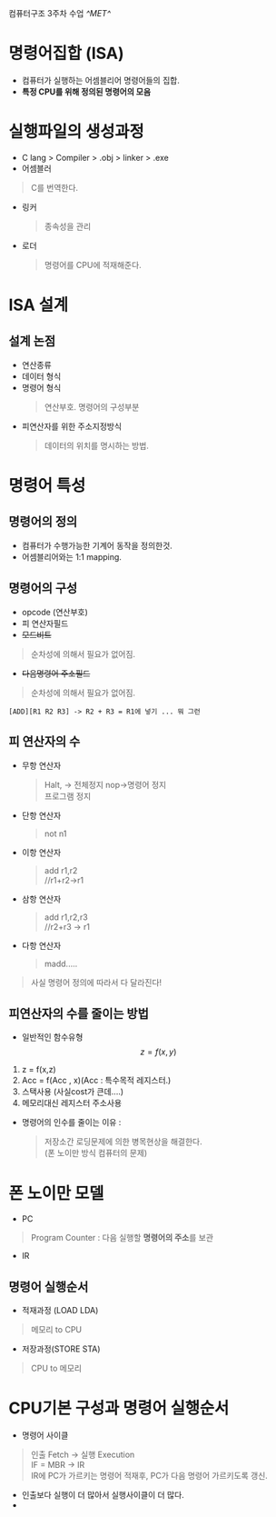 컴퓨터구조 3주차 수업
*^*MET*^*
# 명령어집합 (ISA)
- 컴퓨터가 실행하는 어셈블리어 명령어들의 집합.
- **특정 CPU를 위해 정의된 명령어의 모음**

# 실행파일의 생성과정
- C lang > Compiler > .obj > linker > .exe
- 어셈블러
> C를 번역한다.
- 링커
  > 종속성을 관리
- 로더
  > 명령어를 CPU에 적재해준다.

# ISA 설계
## 설계 논점
- 연산종류
- 데이터 형식
- 명령어 형식
  > 연산부호. 명령어의 구성부분 
- 피연산자를 위한 주소지정방식
  > 데이터의 위치를 명시하는 방법.

# 명령어 특성
## 명령어의 정의
- 컴퓨터가 수행가능한 기계어 동작을 정의한것. 
- 어셈블리어와는 1:1 mapping.
## 명령어의 구성
- opcode (연산부호)
- 피 연산자필드
- ~~모드비트~~
> 순차성에 의해서 필요가 없어짐.
- ~~다음명령어 주소필드~~ 
> 순차성에 의해서 필요가 없어짐.
```
[ADD][R1 R2 R3] -> R2 + R3 = R1에 넣기 ... 뭐 그런
```
## 피 연산자의 수
- 무항 연산자
  > Halt, -> 전체정지
  > nop->명령어 정지    
  > 프로그램 정지   
- 단항 연산자
  > not n1
- 이항 연산자
  > add r1,r2   
  > //r1+r2->r1
- 삼항 연산자
  > add r1,r2,r3  
  > //r2+r3 -> r1
- 다항 연산자
  > madd.....
> 사실 명령어 정의에 따라서 다 달라진다!

## 피연산자의 수를 줄이는 방법
- 일반적인 함수유형
$$z=f(x,y)$$
1. z = f(x,z)
2. Acc = f(Acc , x)(Acc : 특수목적 레지스터.)
3. 스택사용 (사실cost가 큰데....)
4. 메모리대신 레지스터 주소사용
- 명령어의 인수를 줄이는 이유 : 
  >저장소간 로딩문제에 의한 병목현상을 해결한다.   
  >(폰 노이만 방식 컴퓨터의 문제)

# 폰 노이만 모델
- PC
> Program Counter : 다음 실행할 **명령어의 주소**를 보관
- IR


## 명령어 실행순서
- 적재과정 (LOAD LDA)
> 메모리 to CPU

- 저장과정(STORE STA)
> CPU to 메모리


# CPU기본 구성과 명령어 실행순서
- 명령어 사이클
> 인출 Fetch -> 실행 Execution    
> IF = MBR -> IR  
> IR에 PC가 가르키는 명령어 적재후, PC가 다음 명령어 가르키도록 갱신.   
- 인출보다 실행이 더 많아서 실행사이클이 더 많다.
- 